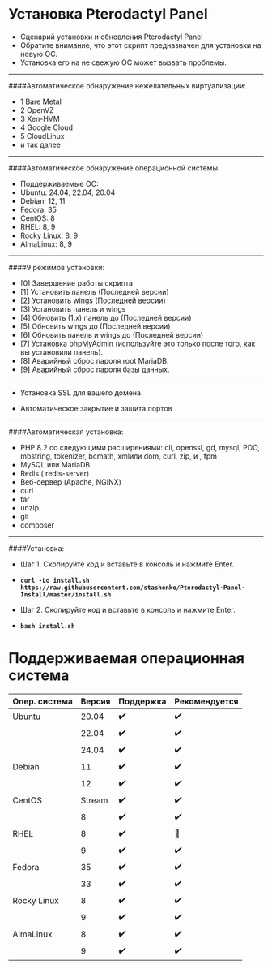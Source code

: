 # Установка Pterodactyl Panel
* Сценарий установки и обновления Pterodactyl Panel
* Обратите внимание, что этот скрипт предназначен для установки на новую ОС.
* Установка его на не свежую ОС может вызвать проблемы.
--------------------------------
####Автоматическое обнаружение нежелательных виртуализации:
* 1 Bare Metal
* 2 OpenVZ
* 3 Xen-HVM
* 4 Google Cloud
* 5 CloudLinux
* и так далее
--------------------------------
####Автоматическое обнаружение операционной системы.
* Поддерживаемые ОС:
* Ubuntu: 24.04, 22.04, 20.04
* Debian: 12, 11
* Fedora: 35
* CentOS: 8
* RHEL: 8, 9
* Rocky Linux: 8, 9
* AlmaLinux: 8, 9
--------------------------------
####9 режимов установки:
* [0] Завершение работы скрипта
* [1] Установить панель (Последней версии)
* [2] Установить wings (Последней версии)
* [3] Установить панель и wings
* [4] Обновить (1.x) панель до (Последней версии)
* [5] Обновить wings до (Последней версии)
* [6] Обновить панель и wings до (Последней версии)
* [7] Установка phpMyAdmin (используйте это только после того, как вы установили панель).
* [8] Аварийный сброс пароля root MariaDB.
* [9] Аварийный сброс пароля базы данных.
--------------------------------
* Установка SSL для вашего домена.

* Автоматическое закрытие и защита портов
--------------------------------
####Автоматическая установка:
* PHP 8.2 со следующими расширениями: cli, openssl, gd, mysql, PDO, mbstring, tokenizer, bcmath, xmlили dom, curl, zip, и , fpm
* MySQL или MariaDB
* Redis ( redis-server)
* Веб-сервер (Apache, NGINX)
* curl
* tar
* unzip
* git
* composer
--------------------------------
####Установка:
* Шаг 1. Скопируйте код и вставьте в консоль и нажмите Enter.

* **`curl -Lo install.sh https://raw.githubusercontent.com/stashenko/Pterodactyl-Panel-Install/master/install.sh`**

* Шаг 2. Скопируйте код и вставьте в консоль и нажмите Enter.

* **`bash install.sh`**

# Поддерживаемая операционная система
| Опер. система     | Версия  | Поддержка            | Рекомендуется      |
| ----------------- | ------- | -------------------- | ------------------ |
| Ubuntu            | 20.04   | :heavy_check_mark:   | :heavy_check_mark: |
|                   | 22.04   | :heavy_check_mark:   | :heavy_check_mark: |
|                   | 24.04   | :heavy_check_mark:   | :heavy_check_mark: |
| Debian            | 11      | :heavy_check_mark:   | :heavy_check_mark: |
|                   | 12      | :heavy_check_mark:   | :heavy_check_mark: |
| CentOS            | Stream  | :heavy_check_mark:   | :heavy_check_mark: |
|                   | 8       | :heavy_check_mark:   | :heavy_check_mark: |
| RHEL              | 8       | :heavy_check_mark:   | :red_circle:       |
|                   | 9       | :heavy_check_mark:   | :heavy_check_mark: |
| Fedora            | 35      | :heavy_check_mark:   | :heavy_check_mark: |
|                   | 33      | :heavy_check_mark:   | :heavy_check_mark: |
| Rocky Linux       | 8       | :heavy_check_mark:   | :heavy_check_mark: |
|                   | 9       | :heavy_check_mark:   | :heavy_check_mark: |
| AlmaLinux         | 8       | :heavy_check_mark:   | :heavy_check_mark: |
|                   | 9       | :heavy_check_mark:   | :heavy_check_mark: |
